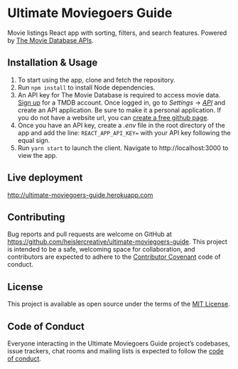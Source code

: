 # Ultimate Moviegoers Guide

Movie listings React app with sorting, filters, and search features. Powered by [The Movie Database APIs](https://developers.themoviedb.org/3/getting-started/introduction).

## Installation & Usage

1) To start using the app, clone and fetch the repository.
2) Run `npm install` to install Node dependencies.
3) An API key for The Movie Database is required to access movie data. [Sign up](https://www.themoviedb.org/account/signup) for a TMDB account. Once logged in, go to _Settings_ -> [_API_](https://www.themoviedb.org/settings/api) and create an API application. Be sure to make it a personal application. If you do not have a website url, you can [create a free github page](https://pages.github.com/).
4) Once you have an API key, create a _.env_ file in the root directory of the app and add the line: `REACT_APP_API_KEY=` with your API key following the equal sign.
5) Run `yarn start` to launch the client. Navigate to http://localhost:3000 to view the app.

## Live deployment

http://ultimate-moviegoers-guide.herokuapp.com

## Contributing

Bug reports and pull requests are welcome on GitHub at https://github.com/heislercreative/ultimate-moviegoers-guide. This project is intended to be a safe, welcoming space for collaboration, and contributors are expected to adhere to the [Contributor Covenant](http://contributor-covenant.org) code of conduct.

## License

This project is available as open source under the terms of the [MIT License](https://opensource.org/licenses/MIT).

## Code of Conduct

Everyone interacting in the Ultimate Moviegoers Guide project’s codebases, issue trackers, chat rooms and mailing lists is expected to follow the [code of conduct](https://github.com/heislercreative/ultimate-moviegoers-guide/blob/master/CODE_OF_CONDUCT.md).
